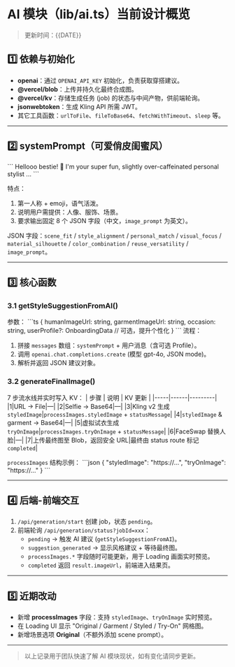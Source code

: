 # AI 模块（lib/ai.ts）当前设计概览

> 更新时间：{{DATE}}

## 1️⃣ 依赖与初始化

- **openai**：通过 `OPENAI_API_KEY` 初始化，负责获取穿搭建议。
- **@vercel/blob**：上传并持久化最终合成图。
- **@vercel/kv**：存储生成任务 (job) 的状态与中间产物，供前端轮询。
- **jsonwebtoken**：生成 Kling API 所需 JWT。
- 其它工具函数：`urlToFile`、`fileToBase64`、`fetchWithTimeout`、`sleep` 等。

---

## 2️⃣ systemPrompt（可爱俏皮闺蜜风）

\`\`\`
Hellooo bestie! 💖 I'm your super fun, slightly over-caffeinated personal stylist ...
\`\`\`

特点：
1. 第一人称 + emoji，语气活泼。
2. 说明用户需提供：人像、服饰、场景。
3. 要求输出固定 8 个 JSON 字段（中文，`image_prompt` 为英文）。

JSON 字段：`scene_fit` / `style_alignment` / `personal_match` / `visual_focus` / `material_silhouette` / `color_combination` / `reuse_versatility` / `image_prompt`。

---

## 3️⃣ 核心函数

### 3.1 getStyleSuggestionFromAI()

参数：
\`\`\`ts
{
  humanImageUrl: string,
  garmentImageUrl: string,
  occasion: string,
  userProfile?: OnboardingData // 可选，提升个性化
}
\`\`\`
流程：
1. 拼接 `messages` 数组：`systemPrompt` + 用户消息（含可选 Profile）。
2. 调用 `openai.chat.completions.create` (模型 gpt-4o, JSON mode)。
3. 解析并返回 JSON 建议对象。

### 3.2 generateFinalImage()

7 步流水线并实时写入 KV：
| 步骤 | 说明 | KV 更新 |
|-----|------|---------|
|1|URL → File|—|
|2|Selfie → Base64|—|
|3|Kling v2 生成 `styledImage`|`processImages.styledImage` + `statusMessage`|
|4|`styledImage` & garment → Base64|—|
|5|虚拟试衣生成 `tryOnImage`|`processImages.tryOnImage` + `statusMessage`|
|6|FaceSwap 替换人脸|—|
|7|上传最终图至 Blob，返回安全 URL|最终由 status route 标记 `completed`|

`processImages` 结构示例：
\`\`\`json
{
  "styledImage": "https://...",
  "tryOnImage": "https://..."
}
\`\`\`

---

## 4️⃣ 后端-前端交互

1. `/api/generation/start` 创建 job，状态 `pending`。
2. 前端轮询 `/api/generation/status?jobId=xxx`：
   - `pending` → 触发 AI 建议 (`getStyleSuggestionFromAI`)。
   - `suggestion_generated` → 显示风格建议 + 等待最终图。
   - `processImages.*` 字段随时可能更新，用于 Loading 画面实时预览。
   - `completed` 返回 `result.imageUrl`，前端进入结果页。

---

## 5️⃣ 近期改动

- 新增 **processImages** 字段：支持 `styledImage`、`tryOnImage` 实时预览。
- 在 Loading UI 显示 "Original / Garment / Styled / Try-On" 网格图。
- 新增场景选项 **Original**（不额外添加 scene prompt）。

---

> 以上记录用于团队快速了解 AI 模块现状，如有变化请同步更新。
